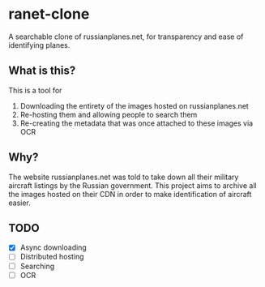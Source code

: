 # ranet-clone

A searchable clone of russianplanes.net, for transparency and ease of identifying planes.

## What is this?

This is a tool for
1. Downloading the entirety of the images hosted on russianplanes.net
2. Re-hosting them and allowing people to search them
3. Re-creating the metadata that was once attached to these images via OCR

## Why?

The website russianplanes.net was told to take down all their military aircraft listings by the Russian government.
This project aims to archive all the images hosted on their CDN in order to make identification of aircraft easier.

## TODO

- [x] Async downloading
- [ ] Distributed hosting
- [ ] Searching
- [ ] OCR
